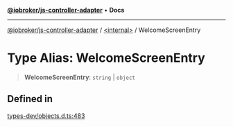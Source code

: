 [**@iobroker/js-controller-adapter**](../../README.md) • **Docs**

***

[@iobroker/js-controller-adapter](../../globals.md) / [\<internal\>](../README.md) / WelcomeScreenEntry

# Type Alias: WelcomeScreenEntry

> **WelcomeScreenEntry**: `string` \| `object`

## Defined in

[types-dev/objects.d.ts:483](https://github.com/ioBroker/ioBroker.js-controller/blob/8ad7f66ced81c171aa99d76496fa607acde05189/packages/types-dev/objects.d.ts#L483)
